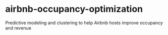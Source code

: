 # airbnb-occupancy-optimization
Predictive modeling and clustering to help Airbnb hosts improve occupancy and revenue
